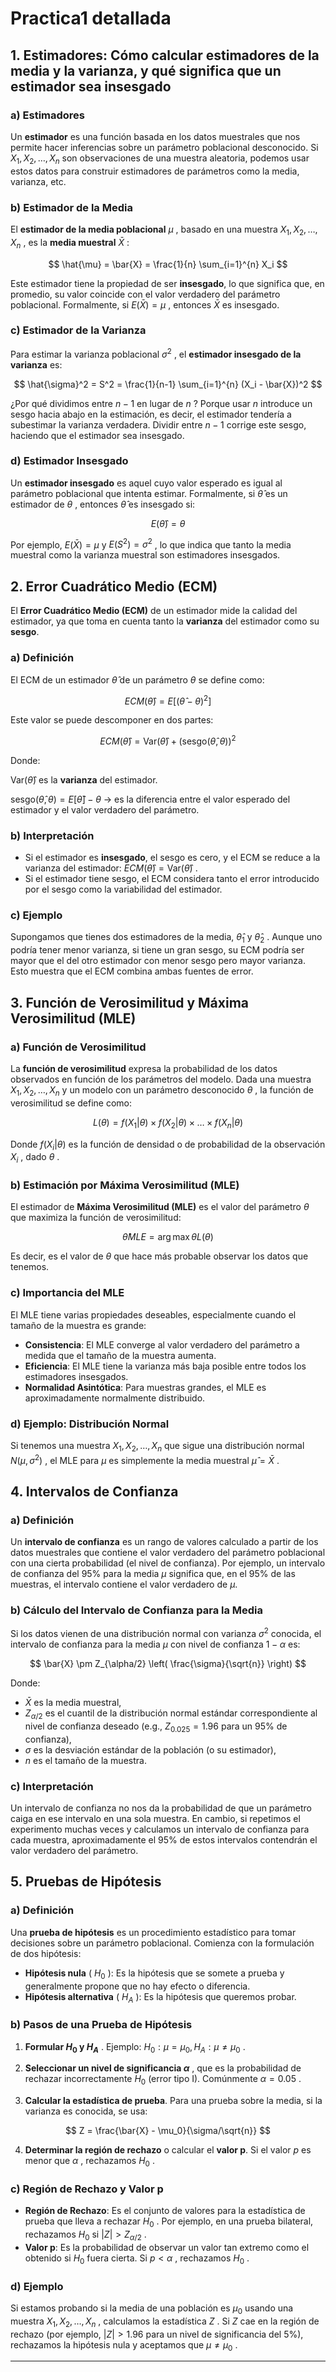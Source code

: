 # Practica1 detallada

## 1. **Estimadores: Cómo calcular estimadores de la media y la varianza, y qué significa que un estimador sea insesgado**

### a) **Estimadores**

Un **estimador** es una función basada en los datos muestrales que nos permite hacer inferencias sobre un parámetro poblacional desconocido. Si $X_1, X_2, \dots, X_n$  son observaciones de una muestra aleatoria, podemos usar estos datos para construir estimadores de parámetros como la media, varianza, etc.

### b) **Estimador de la Media**

El **estimador de la media poblacional**  $\mu$ , basado en una muestra  $X_1, X_2, \dots, X_n$ , es la **media muestral** $\bar{X}$ :

$$
\hat{\mu} = \bar{X} = \frac{1}{n} \sum_{i=1}^{n} X_i
$$

Este estimador tiene la propiedad de ser **insesgado**, lo que significa que, en promedio, su valor coincide con el valor verdadero del parámetro poblacional. Formalmente, si  $E(\bar{X}) = \mu$ , entonces  $\bar{X}$  es insesgado.

### c) **Estimador de la Varianza**


Para estimar la varianza poblacional $\sigma^2$ , el **estimador insesgado de la varianza** es:

$$
\hat{\sigma}^2 = S^2 = \frac{1}{n-1} \sum_{i=1}^{n} (X_i - \bar{X})^2
$$

¿Por qué dividimos entre  $n-1$  en lugar de $n$ ? Porque usar $n$  introduce un sesgo hacia abajo en la estimación, es decir, el estimador tendería a subestimar la varianza verdadera. Dividir entre $n-1$  corrige este sesgo, haciendo que el estimador sea insesgado.

### d) **Estimador Insesgado**

Un **estimador insesgado** es aquel cuyo valor esperado es igual al parámetro poblacional que intenta estimar. Formalmente, si  $\hat{\theta}$  es un estimador de $\theta$ , entonces $\hat{\theta}$  es insesgado si:

$$
E(\hat{\theta}) = \theta
$$

Por ejemplo,  $E(\bar{X}) = \mu$  y $E(S^2) = \sigma^2$ , lo que indica que tanto la media muestral como la varianza muestral son estimadores insesgados.

## 2. **Error Cuadrático Medio (ECM)**

El **Error Cuadrático Medio (ECM)** de un estimador mide la calidad del estimador, ya que toma en cuenta tanto la **varianza** del estimador como su **sesgo**.

### a) **Definición**

El ECM de un estimador $\hat{\theta}$  de un parámetro $\theta$  se define como:

$$
ECM(\hat{\theta}) = E[(\hat{\theta} - \theta)^2]
$$

Este valor se puede descomponer en dos partes:

$$
ECM(\hat{\theta}) = \text{Var}(\hat{\theta}) + (\text{sesgo}(\hat{\theta}, \theta))^2
$$

Donde:

 $\text{Var}(\hat{\theta})$  es la **varianza** del estimador.

$\text{sesgo}(\hat{\theta}, \theta) = E[\hat{\theta}] - \theta$  → es la diferencia entre el valor esperado del estimador y el valor verdadero del parámetro.

### b) **Interpretación**

- Si el estimador es **insesgado**, el sesgo es cero, y el ECM se reduce a la varianza del estimador:  $ECM(\hat{\theta}) = \text{Var}(\hat{\theta})$ .
- Si el estimador tiene sesgo, el ECM considera tanto el error introducido por el sesgo como la variabilidad del estimador.

### c) **Ejemplo**

Supongamos que tienes dos estimadores de la media, $\hat{\theta}_1$  y  $\hat{\theta}_2$ . Aunque uno podría tener menor varianza, si tiene un gran sesgo, su ECM podría ser mayor que el del otro estimador con menor sesgo pero mayor varianza. Esto muestra que el ECM combina ambas fuentes de error.

## 3. **Función de Verosimilitud y Máxima Verosimilitud (MLE)**

### a) **Función de Verosimilitud**

La **función de verosimilitud** expresa la probabilidad de los datos observados en función de los parámetros del modelo. Dada una muestra  $X_1, X_2, \dots, X_n$  y un modelo con un parámetro desconocido $\theta$ , la función de verosimilitud se define como:

$$
L(\theta) = f(X_1|\theta) \times f(X_2|\theta) \times \dots \times f(X_n|\theta)
$$

Donde  $f(X_i|\theta)$  es la función de densidad o de probabilidad de la observación  $X_i$ , dado  $\theta$ .

### b) **Estimación por Máxima Verosimilitud (MLE)**

El estimador de **Máxima Verosimilitud (MLE)** es el valor del parámetro $\theta$  que maximiza la función de verosimilitud:

$$
\hat{\theta}{MLE} = \arg \max{\theta} L(\theta)
$$

Es decir, es el valor de  $\theta$  que hace más probable observar los datos que tenemos.

### c) **Importancia del MLE**

El MLE tiene varias propiedades deseables, especialmente cuando el tamaño de la muestra es grande:

- **Consistencia**: El MLE converge al valor verdadero del parámetro a medida que el tamaño de la muestra aumenta.
- **Eficiencia**: El MLE tiene la varianza más baja posible entre todos los estimadores insesgados.
- **Normalidad Asintótica**: Para muestras grandes, el MLE es aproximadamente normalmente distribuido.

### d) **Ejemplo: Distribución Normal**

Si tenemos una muestra  $X_1, X_2, \dots, X_n$  que sigue una distribución normal  $N(\mu, \sigma^2)$ , el MLE para  $\mu$  es simplemente la media muestral $\hat{\mu} = \bar{X}$ .

## 4. **Intervalos de Confianza**

### a) **Definición**

Un **intervalo de confianza** es un rango de valores calculado a partir de los datos muestrales que contiene el valor verdadero del parámetro poblacional con una cierta probabilidad (el nivel de confianza). Por ejemplo, un intervalo de confianza del 95% para la media $\mu$  significa que, en el 95% de las muestras, el intervalo contiene el valor verdadero de  $\mu$.

### b) **Cálculo del Intervalo de Confianza para la Media**

Si los datos vienen de una distribución normal con varianza  $\sigma^2$  conocida, el intervalo de confianza para la media  $\mu$  con nivel de confianza $1 - \alpha$  es:

$$
\bar{X} \pm Z_{\alpha/2} \left( \frac{\sigma}{\sqrt{n}} \right)
$$

Donde:

- $\bar{X}$  es la media muestral,
- $Z_{\alpha/2}$  es el cuantil de la distribución normal estándar correspondiente al nivel de confianza deseado (e.g., $Z_{0.025} = 1.96$  para un 95% de confianza),
- $\sigma$   es la desviación estándar de la población (o su estimador),
- $n$  es el tamaño de la muestra.

### c) **Interpretación**

Un intervalo de confianza no nos da la probabilidad de que un parámetro caiga en ese intervalo en una sola muestra. En cambio, si repetimos el experimento muchas veces y calculamos un intervalo de confianza para cada muestra, aproximadamente el 95% de estos intervalos contendrán el valor verdadero del parámetro.

## 5. **Pruebas de Hipótesis**

### a) **Definición**

Una **prueba de hipótesis** es un procedimiento estadístico para tomar decisiones sobre un parámetro poblacional. Comienza con la formulación de dos hipótesis:

- **Hipótesis nula** ( $H_0$ ): Es la hipótesis que se somete a prueba y generalmente propone que no hay efecto o diferencia.
- **Hipótesis alternativa** ( $H_A$ ): Es la hipótesis que queremos probar.

### b) **Pasos de una Prueba de Hipótesis**

1. **Formular  $H_0$  y $H_A$** .
Ejemplo:  $H_0: \mu = \mu_0,  H_A: \mu \neq \mu_0$ .
2. **Seleccionar un nivel de significancia  $\alpha$** , que es la probabilidad de rechazar incorrectamente $H_0$  (error tipo I). Comúnmente $\alpha = 0.05$ .

3. **Calcular la estadística de prueba**. Para una prueba sobre la media, si la varianza es conocida, se usa:

$$
Z = \frac{\bar{X} - \mu_0}{\sigma/\sqrt{n}}
$$

4. **Determinar la región de rechazo** o calcular el **valor p**. Si el valor  $p$  es menor que  $\alpha$ , rechazamos  $H_0$ .

### c) **Región de Rechazo y Valor p**

- **Región de Rechazo**: Es el conjunto de valores para la estadística de prueba que lleva a rechazar  $H_0$ . Por ejemplo, en una prueba bilateral, rechazamos  $H_0$  si  $|Z| > Z_{\alpha/2}$ .
- **Valor p**: Es la probabilidad de observar un valor tan extremo como el obtenido si $H_0$  fuera cierta. Si  $p < \alpha$ , rechazamos  $H_0$ .

### d) **Ejemplo**

Si estamos probando si la media de una población es $\mu_0$  usando una muestra  $X_1, X_2, \dots, X_n$ , calculamos la estadística  $Z$ . Si  $Z$  cae en la región de rechazo (por ejemplo, $|Z| > 1.96$   para un nivel de significancia del 5%), rechazamos la hipótesis nula y aceptamos que  $\mu \neq \mu_0$ .

---